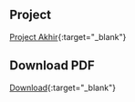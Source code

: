 ## Project
[Project Akhir](https://muhammadalagung.github.io/project.html){:target="_blank"}

## Download PDF
[Download](https://drive.google.com/file/d/1Fzydt7g8gkA9kdeXWTh13EG5HtCeevwX/view?usp=sharing){:target="_blank"}
